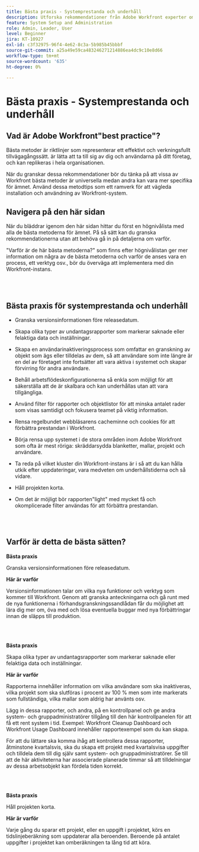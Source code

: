 ```yaml
---
title: Bästa praxis - Systemprestanda och underhåll
description: Utforska rekommendationer från Adobe Workfront experter om prestanda och underhåll för Workfront.
feature: System Setup and Administration
role: Admin, Leader, User
level: Beginner
jira: KT-10927
exl-id: c3f32975-96f4-4e62-8c3a-5b985b45bbbf
source-git-commit: a25a49e59ca483246271214886ea4dc9c10e8d66
workflow-type: tm+mt
source-wordcount: '635'
ht-degree: 0%

---
```


# Bästa praxis - Systemprestanda och underhåll

## Vad är Adobe Workfront&quot;best practice&quot;?

Bästa metoder är riktlinjer som representerar ett effektivt och verkningsfullt tillvägagångssätt. är lätta att ta till sig av dig och användarna på ditt företag, och kan replikeras i hela organisationen.

När du granskar dessa rekommendationer bör du tänka på att vissa av Workfront bästa metoder är universella medan andra kan vara mer specifika för ämnet. Använd dessa metodtips som ett ramverk för att vägleda installation och användning av Workfront-system.

## Navigera på den här sidan

När du bläddrar igenom den här sidan hittar du först en högnivålista med alla de bästa metoderna för ämnet. På så sätt kan du granska rekommendationerna utan att behöva gå in på detaljerna om varför.

&quot;Varför är de här bästa metoderna?&quot; som finns efter högnivålistan ger mer information om några av de bästa metoderna och varför de anses vara en process, ett verktyg osv., bör du överväga att implementera med din Workfront-instans.

</br>
</br>

## Bästa praxis för systemprestanda och underhåll

* Granska versionsinformationen före releasedatum.

* Skapa olika typer av undantagsrapporter som markerar saknade eller felaktiga data och inställningar.

* Skapa en användarinaktiveringsprocess som omfattar en granskning av objekt som ägs eller tilldelas av dem, så att användare som inte längre är en del av företaget inte fortsätter att vara aktiva i systemet och skapar förvirring för andra användare.

* Behåll arbetsflödeskonfigurationerna så enkla som möjligt för att säkerställa att de är skalbara och kan underhållas utan att vara tillgängliga.

* Använd filter för rapporter och objektlistor för att minska antalet rader som visas samtidigt och fokusera teamet på viktig information.

* Rensa regelbundet webbläsarens cacheminne och cookies för att förbättra prestandan i Workfront.

* Börja rensa upp systemet i de stora områden inom Adobe Workfront som ofta är mest röriga: skräddarsydda blanketter, mallar, projekt och användare.

* Ta reda på vilket kluster din Workfront-instans är i så att du kan hålla utkik efter uppdateringar, vara medveten om underhållstiderna och så vidare.

* Håll projekten korta.

* Om det är möjligt bör rapporten&quot;light&quot; med mycket få och okomplicerade filter användas för att förbättra prestandan.

</br>
</br>

## Varför är detta de bästa sätten?

**Bästa praxis**

Granska versionsinformationen före releasedatum.



**Här är varför**

Versionsinformationen talar om vilka nya funktioner och verktyg som kommer till Workfront. Genom att granska anteckningarna och gå runt med de nya funktionerna i förhandsgranskningssandlådan får du möjlighet att lära dig mer om, öva med och lösa eventuella buggar med nya förbättringar innan de släpps till produktion.

</br>
</br>

**Bästa praxis**

Skapa olika typer av undantagsrapporter som markerar saknade eller felaktiga data och inställningar.



**Här är varför**

Rapporterna innehåller information om vilka användare som ska inaktiveras, vilka projekt som ska slutföras i procent av 100 % men som inte markerats som fullständiga, vilka mallar som aldrig har använts osv.



Lägg in dessa rapporter, och andra, på en kontrollpanel och ge andra system- och gruppadministratörer tillgång till den här kontrollpanelen för att få ett rent system i tid. Exempel: Workfront Cleanup Dashboard och Workfront Usage Dashboard innehåller rapportexempel som du kan skapa.



För att du lättare ska komma ihåg att kontrollera dessa rapporter, åtminstone kvartalsvis, ska du skapa ett projekt med kvartalsvisa uppgifter och tilldela dem till dig själv samt system- och gruppadministratörer. Se till att de här aktiviteterna har associerade planerade timmar så att tilldelningar av dessa arbetsobjekt kan fördela tiden korrekt.

</br>
</br>

**Bästa praxis**

Håll projekten korta.



**Här är varför**

Varje gång du sparar ett projekt, eller en uppgift i projektet, körs en tidslinjeberäkning som uppdaterar alla beroenden. Beroende på antalet uppgifter i projektet kan omberäkningen ta lång tid att köra.
